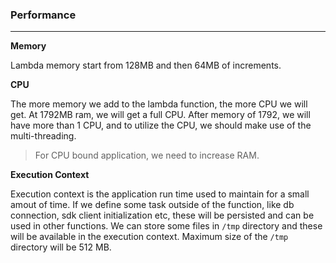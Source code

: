 ### Performance

---

**Memory**

Lambda memory start from 128MB and then 64MB of increments.

**CPU**

The more memory we add to the lambda function, the more CPU we will get. At 1792MB ram, we will get a full CPU. After memory of 1792, we will have more than 1 CPU, and to utilize the CPU, we should make use of the multi-threading.

> For CPU bound application, we need to increase RAM.

**Execution Context**

Execution context is the application run time used to maintain for a small amout of time. If we define some task outside of the function, like db connection, sdk client initialization etc, these will be persisted and can be used in other functions. We can store some files in `/tmp` directory and these will be available in the execution context. Maximum size of the `/tmp` directory will be 512 MB.

